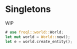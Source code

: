 # Singletons

WIP

```rust
# use froql::world::World;
let mut world = World::new();
let e = world.create_entity();
```

